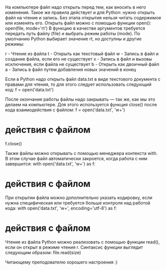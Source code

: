 
На компьютере файл надо открыть перед тем, как вносить в него изменения. Такое же правила действует и для Python: нужно открыть файл на чтение и запись. Без этапа открытия нельзя читать содержимое или изменять его. Открыть файл можно с помощью функции open():
open(file, mode='rt')
В функцию в качестве аргументов требуется передать путь файлу (file) и выбрать режим работы (mode). По умолчанию Python выбирает значение rt, но доступны и другие режимы:

r - Чтение из файла 
t - Открыть как текстовый файл
w - Запись в файл и создание файла, если его не существует
x - Запись в файл и вызовы исключения, если файла не существует
b - Открыть как двоичный файл
a - Запись в файл путем добавления новых значений в конец

Если в Python надо открыть файл data.txt в виде текстового документа с правами для чтения, то для этого следует использовать следующий код:
f = open('data.txt')

После окончания работы файлы надо закрывать — так же, как мы это делаем на компьютере. Для этого используется функция close() после кода взаимодействия с файлом:
f = open('data.txt', 'w+')
# действия с файлом
f.close()

Также файлы можно открывать с помощью менеджера контекста with. В этом случае файл автоматически закроется, когда работа с ним завершится:
with open('data.txt', 'w+') as f:
# действия с файлом

При открытии файла можно дополнительно указать кодировку, если нужна специфическая или требуется больше контроля над работой кода:
with open('data.txt', 'w+', encoding='utf-8') as f:
# действия с файлом

Чтение из файла Python можно реализовать с помощью функции read(), если он открыт в режиме чтения r. Синтаксис функции выглядит следующим образом:
file.read(size)

Читающему преподователю хорошего настроения :)
